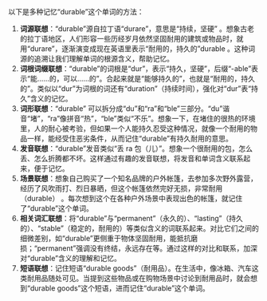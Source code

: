 以下是多种记忆“durable”这个单词的方法：
1. **词源联想**：“durable”源自拉丁语“durare”，意思是“持续，坚硬” 。想象古老的拉丁语地区，人们形容一些历经岁月依然坚固耐用的建筑或物品时，就用“durare”，逐渐演变成现在英语里表示“耐用的，持久的”durable 。这种词源的追溯让我们理解单词的根源含义，帮助记忆。
2. **词根词缀联想**：“durable”的词根是“dur”，表示“持久，坚硬”，后缀“-able”表示“能……的，可以……的”。合起来就是“能够持久的”，也就是“耐用的，持久的”。类似以“dur”为词根的词还有“duration”（持续时间），强化对“dur”表“持久”含义的记忆。
3. **词形联想**：“durable” 可以拆分成“du”和“ra”和“ble”三部分。“du”谐音“堵”，“ra”像拼音“热”，“ble”类似“不乐”。想象一下，在堵住的很热的环境里，人的耐心被考验，但如果一个人能持久忍受这种情况，就像一个耐用的物品一样，能经受住恶劣条件，从而记住“durable”有持久耐用的意思。
4. **发音联想**：“durable”发音类似“丢 ra 包（儿）”。想象一个很耐用的包，怎么丢、怎么折腾都不坏。这样通过有趣的发音联想，将发音和单词含义联系起来，便于记忆。
5. **场景联想**：想象自己购买了一个知名品牌的户外帐篷，去参加多次野外露营，经历了风吹雨打、烈日暴晒，但这个帐篷依然完好无损，非常耐用（durable） 。每次想到这个在各种户外场景中表现出色的帐篷，就记住了“durable”这个单词。
6. **相关词汇联想**：将“durable”与“permanent”（永久的）、“lasting”（持久的）、“stable”（稳定的，耐用的）等类似含义的词联系起来。对比它们之间的细微差别，如“durable”更侧重于物体坚固耐用，能抵抗磨损；“permanent”强调没有终结，永远存在等。通过这样的对比和联系，加深对“durable”含义的理解和记忆。
7. **短语联想**：记住短语“durable goods”（耐用品）。在生活中，像冰箱、汽车这类耐用品随处可见。当提到这些物品或在购物场景中讨论到耐用品时，就会想到“durable goods”这个短语，进而记住“durable”这个单词。 